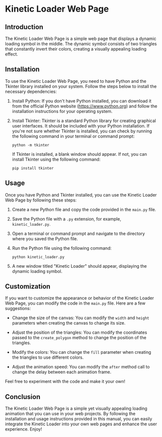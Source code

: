 # Kinetic Loader Web Page

## Introduction

The Kinetic Loader Web Page is a simple web page that displays a dynamic loading symbol in the middle. The dynamic symbol consists of two triangles that constantly invert their colors, creating a visually appealing loading effect.

## Installation

To use the Kinetic Loader Web Page, you need to have Python and the Tkinter library installed on your system. Follow the steps below to install the necessary dependencies:

1. Install Python: If you don't have Python installed, you can download it from the official Python website (https://www.python.org) and follow the installation instructions for your operating system.

2. Install Tkinter: Tkinter is a standard Python library for creating graphical user interfaces. It should be included with your Python installation. If you're not sure whether Tkinter is installed, you can check by running the following command in your terminal or command prompt:

   ```
   python -m tkinter
   ```

   If Tkinter is installed, a blank window should appear. If not, you can install Tkinter using the following command:

   ```
   pip install tkinter
   ```

## Usage

Once you have Python and Tkinter installed, you can use the Kinetic Loader Web Page by following these steps:

1. Create a new Python file and copy the code provided in the `main.py` file.

2. Save the Python file with a `.py` extension, for example, `kinetic_loader.py`.

3. Open a terminal or command prompt and navigate to the directory where you saved the Python file.

4. Run the Python file using the following command:

   ```
   python kinetic_loader.py
   ```

5. A new window titled "Kinetic Loader" should appear, displaying the dynamic loading symbol.

## Customization

If you want to customize the appearance or behavior of the Kinetic Loader Web Page, you can modify the code in the `main.py` file. Here are a few suggestions:

- Change the size of the canvas: You can modify the `width` and `height` parameters when creating the canvas to change its size.

- Adjust the position of the triangles: You can modify the coordinates passed to the `create_polygon` method to change the position of the triangles.

- Modify the colors: You can change the `fill` parameter when creating the triangles to use different colors.

- Adjust the animation speed: You can modify the `after` method call to change the delay between each animation frame.

Feel free to experiment with the code and make it your own!

## Conclusion

The Kinetic Loader Web Page is a simple yet visually appealing loading animation that you can use in your web projects. By following the installation and usage instructions provided in this manual, you can easily integrate the Kinetic Loader into your own web pages and enhance the user experience. Enjoy!